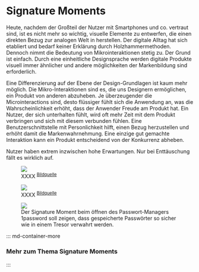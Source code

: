 # Signature Moments

Heute, nachdem der Großteil der Nutzer mit Smartphones und co. vertraut sind, ist es nicht mehr so wichtig, visuelle Elemente zu entwerfen, die einen direkten Bezug zur analogen Welt in herstellen. Der digitale Alltag hat sich etabliert und bedarf keiner Erklärung durch Holzhammermethoden. Dennoch nimmt die Bedeutung von Mikrointeraktionen stetig zu. Der Grund ist einfach.
Durch eine einheitliche Designsprache werden digitale Produkte visuell immer ähnlicher und andere möglichkeiten der Markenbildung sind erforderlich.

Eine Differenzierung auf der Ebene der Design-Grundlagen ist kaum mehr möglich. Die Mikro-Interaktionen sind es, die uns Designern ermöglichen, ein Produkt von anderen abzuheben.
Je überzeugender die Microinteractions sind, desto flüssiger fühlt sich die Anwendung an, was die Wahrscheinlichkeit erhöht, dass der Anwender Freude am Produkt hat. Ein Nutzer, der sich unterhalten fühlt, wird oft mehr Zeit mit dem Produkt verbringen und sich mit diesem verbunden fühlen.
Eine Benutzerschnittstelle mit Personlichkeit hilft, einen Bezug herzustellen und erhöht damit die Markenwahrnehmung. Eine einzige gut gemachte Interaktion kann ein Produkt entscheidend von der Konkurrenz abheben.

Nutzer haben extrem inzwischen hohe Erwartungen. Nur bei Enttäuschung fällt es wirklich auf.

<figure class="content-skinny">
  <img src="/images/signature-moments/weather-app.gif">
  <figcaption>
    XXXX
    <sup><a href="https://codepen.io/davidkpiano/full/ByNPQw">Bildquelle</a></sup>
  </figcaption>
</figure>

<figure class="content-skinny">
  <img src="/images/signature-moments/pull-to-refresh-planet.gif">
  <figcaption>
    XXXX
    <sup><a href="https://dribbble.com/shots/2111739-Pull-To-Refresh">Bildquelle</a></sup>
  </figcaption>
</figure>

<figure class="content-skinny">
  <img src="/images/signature-moments/1password-open.gif">
  <figcaption>
    Der Signature Moment beim öffnen des Passwort-Managers 1password soll zeigen, dass gespeicherte Passwörter so sicher wie in einem Tresor verwahrt werden.
  </figcaption>
</figure>

::: md-container-more

### Mehr zum Thema Signature Moments

:::
